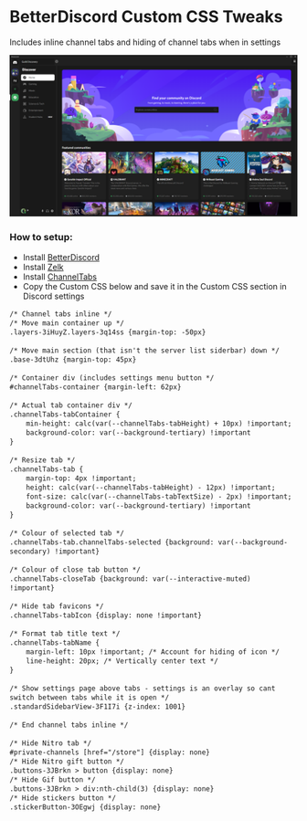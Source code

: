 # BetterDiscord Custom CSS Tweaks
Includes inline channel tabs and hiding of channel tabs when in settings

![BetterDiscord Custom CSS Tweaks](https://github.com/xjxckk/discord-tweaks/blob/main/preview.png)

### How to setup:
* Install [BetterDiscord](https://betterdiscord.app)
* Install [Zelk](https://betterdiscord.app/theme/zelk/)
* Install [ChannelTabs](https://betterdiscord.app/plugin/ChannelTabs/)
* Copy the Custom CSS below and save it in the Custom CSS section in Discord settings


```
/* Channel tabs inline */
/* Move main container up */
.layers-3iHuyZ.layers-3q14ss {margin-top: -50px}

/* Move main section (that isn't the server list siderbar) down */
.base-3dtUhz {margin-top: 45px}

/* Container div (includes settings menu button */
#channelTabs-container {margin-left: 62px}

/* Actual tab container div */
.channelTabs-tabContainer {
    min-height: calc(var(--channelTabs-tabHeight) + 10px) !important;
    background-color: var(--background-tertiary) !important
}

/* Resize tab */
.channelTabs-tab {
    margin-top: 4px !important;
    height: calc(var(--channelTabs-tabHeight) - 12px) !important;
    font-size: calc(var(--channelTabs-tabTextSize) - 2px) !important;
    background-color: var(--background-tertiary) !important
}

/* Colour of selected tab */
.channelTabs-tab.channelTabs-selected {background: var(--background-secondary) !important}

/* Colour of close tab button */
.channelTabs-closeTab {background: var(--interactive-muted) !important}

/* Hide tab favicons */
.channelTabs-tabIcon {display: none !important}

/* Format tab title text */
.channelTabs-tabName {
    margin-left: 10px !important; /* Account for hiding of icon */
    line-height: 20px; /* Vertically center text */
}

/* Show settings page above tabs - settings is an overlay so cant switch between tabs while it is open */
.standardSidebarView-3F1I7i {z-index: 1001}

/* End channel tabs inline */

/* Hide Nitro tab */
#private-channels [href="/store"] {display: none}
/* Hide Nitro gift button */
.buttons-3JBrkn > button {display: none}
/* Hide Gif button */
.buttons-3JBrkn > div:nth-child(3) {display: none}
/* Hide stickers button */
.stickerButton-3OEgwj {display: none}
```

